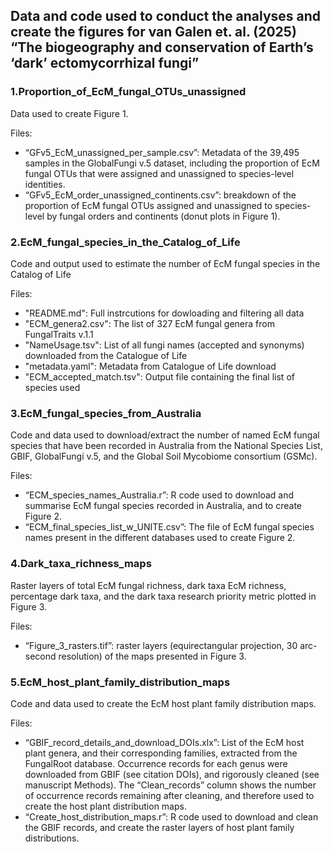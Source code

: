 ## Data and code used to conduct the analyses and create the figures for van Galen et. al. (2025) “The biogeography and conservation of Earth’s ‘dark’ ectomycorrhizal fungi”

### 1.Proportion_of_EcM_fungal_OTUs_unassigned
Data used to create Figure 1.

Files:
-	“GFv5_EcM_unassigned_per_sample.csv”: Metadata of the 39,495 samples in the GlobalFungi v.5 dataset, including the proportion of EcM fungal OTUs that were assigned and unassigned to species-level identities.
-	“GFv5_EcM_order_unassigned_continents.csv”: breakdown of the proportion of EcM fungal OTUs assigned and unassigned to species-level by fungal orders and continents (donut plots in Figure 1).

### 2.EcM_fungal_species_in_the_Catalog_of_Life
Code and output used to estimate the number of EcM fungal species in the Catalog of Life

Files:
- "README.md": Full instrcutions for dowloading and filtering all data
- "ECM_genera2.csv": The list of 327 EcM fungal genera from FungalTraits v.1.1
- "NameUsage.tsv": List of all fungi names (accepted and synonyms) downloaded from the Catalogue of Life
- "metadata.yaml": Metadata from Catalogue of Life download
- "ECM_accepted_match.tsv": Output file containing the final list of species used

### 3.EcM_fungal_species_from_Australia
Code and data used to download/extract the number of named EcM fungal species that have been recorded in Australia from the National Species List, GBIF, GlobalFungi v.5, and the Global Soil Mycobiome consortium (GSMc). 

Files:
-	“ECM_species_names_Australia.r”: R code used to download and summarise EcM fungal species recorded in Australia, and to create Figure 2.
-	“ECM_final_species_list_w_UNITE.csv”: The file of EcM fungal species names present in the different databases used to create Figure 2.

### 4.Dark_taxa_richness_maps
Raster layers of total EcM fungal richness, dark taxa EcM richness, percentage dark taxa, and the dark taxa research priority metric plotted in Figure 3.

Files:
-	“Figure_3_rasters.tif”: raster layers (equirectangular projection, 30 arc-second resolution) of the maps presented in Figure 3.

### 5.EcM_host_plant_family_distribution_maps
Code and data used to create the EcM host plant family distribution maps.

Files:
-	“GBIF_record_details_and_download_DOIs.xlx”: List of the EcM host plant genera, and their corresponding families, extracted from the FungalRoot database. Occurrence records for each genus were downloaded from GBIF (see citation DOIs), and rigorously cleaned (see manuscript Methods). The “Clean_records” column shows the number of occurrence records remaining after cleaning, and therefore used to create the host plant distribution maps.
-	“Create_host_distribution_maps.r”: R code used to download and clean the GBIF records, and create the raster layers of host plant family distributions.


